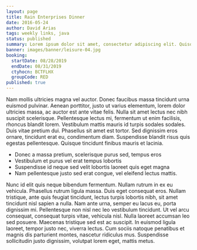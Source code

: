 ```yaml
---
layout: page
title: Rain Enterprises Dinner
date: 2016-05-24
author: David Arias
tags: weekly links, java
status: published
summary: Lorem ipsum dolor sit amet, consectetur adipiscing elit. Quisque mattis.
banner: images/banner/leisure-04.jpg
booking:
  startDate: 08/28/2019
  endDate: 08/31/2019
  ctyhocn: BCTFLHX
  groupCode: RED
published: true
---
```

Nam mollis ultricies magna vel auctor. Donec faucibus massa tincidunt urna euismod pulvinar. Aenean porttitor, justo ut varius elementum, lorem dolor ultricies massa, ac auctor est ante vitae felis. Nulla sit amet lectus nec nibh suscipit scelerisque. Pellentesque lectus mi, fermentum ut enim facilisis, rhoncus blandit lorem. Vestibulum mattis mauris id turpis sodales sodales. Duis vitae pretium dui. Phasellus sit amet est tortor. Sed dignissim eros ornare, tincidunt erat eu, condimentum diam. Suspendisse blandit risus quis egestas pellentesque. Quisque tincidunt finibus mauris et lacinia.

* Donec a massa pretium, scelerisque purus sed, tempus eros
* Vestibulum et purus vel erat tempus lobortis
* Suspendisse id neque sed velit lobortis laoreet quis eget magna
* Nam pellentesque justo sed erat congue, vel eleifend lectus mattis.

Nunc id elit quis neque bibendum fermentum. Nullam rutrum in ex eu vehicula. Phasellus rutrum ligula massa. Duis eget consequat eros. Nullam tristique, ante quis feugiat tincidunt, lectus turpis lobortis nibh, sit amet tincidunt nisl sapien a nulla. Nam ante urna, semper eu lacus eu, porta dignissim mi. Pellentesque non nisl nec leo vestibulum tincidunt. Ut vel arcu consequat, consequat turpis vitae, vehicula nisl. Nulla laoreet accumsan leo sed posuere. Maecenas tristique sed est ac suscipit. In euismod ligula laoreet, tempor justo nec, viverra lectus. Cum sociis natoque penatibus et magnis dis parturient montes, nascetur ridiculus mus. Suspendisse sollicitudin justo dignissim, volutpat lorem eget, mattis metus.
